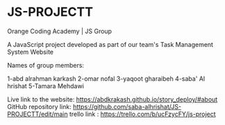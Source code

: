 # JS-PROJECTT
Orange Coding Academy | JS Group




A JavaScript project developed as part of our team's Task Management System Website

Names of group members:

1-abd alrahman karkash
2-omar nofal 
3-yaqoot gharaibeh
4-saba' Al hrishat
5-Tamara Mehdawi

Live link to the website: https://abdkrakash.github.io/story_deploy/#about
GitHub repository link: https://github.com/saba-alhrishat/JS-PROJECTT/edit/main
trello link : https://trello.com/b/ucFzycFY/js-project
